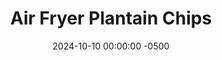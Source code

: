 ---
layout: post
title:  "Air Fryer Plantain Chips"
date:   2024-10-10 00:00:00 -0500
categories: 
- Recipes
- Finger Food
permalink: /recipes/plantain-chips
image: /assets/Food/Finger Food/Plantain Chips/plantain-chips-cover.jpg
ing: plantainchips-ing
facts: plantainchips-facts
section1: 
start2: 
section2: 
start3: 
section3: 
start4: 
section4: 
start5: 
section5: 
Prep: 30
Rest: 
Cook: 10
Source1: https://www.allrecipes.com/recipe/270825/air-fryer-plantain-chips/
Source2:
whisk: https://s.samsungfood.com/5Bj2f 
tags: 
- plantains
- chips
- dip
- salsa
- hummus
- vegetable
- snack
Description: These plantain chips are healthy, crunchy, and great with any dip, like <a href="/recipes/classic-tahini-hummus">Classic Tahini Hummus</a> or <a href="/recipes/ketchup">Date Sweetened Ketchup</a>. They're the best replacement for standard chips while still feeling like the real deal (sorry sliced peppers and carrots, you're great too).  Using a mandoline, you can air fry any starchy vegetable until crispy, not just plantains.  Beets and sweet potatoes make great options too!
Instructions: 
- Cut the ends off the plantain, and peel with a knife. Using a mandoline set to 1.5 mm (1/16") thickness, thinly slice your plantain, and add to a medium bowl. Drizzle with oil, and season with garlic, onion, salt, and turmeric.  You can see my plantain here is definitely more yellow than green; try to get as green as possible, as it will make the chips easier to slice and they'll turn out crispier.  The more yellow it is, the sweeter they will be, but they'll be softer, break apart, and not get crispy<br><br>
- <center><img src="/assets/Food/Finger Food/Plantain Chips/plantain-chips-uncut.jpg" alt="" class="half-page">&emsp;&emsp;<img src="/assets/Food/Finger Food/Plantain Chips/plantain-chips-cut.jpg" alt="" class="half-page"></center><br>

- Lightly spray the basket with oil. Arrange in a SINGLE layer in your air fryer basket (you will need to fry in multiple batches). Lightly spray the tops with oil.  I over-crowded them here; try to have none of them touching<br><br>
- <center><img src="/assets/Food/Finger Food/Plantain Chips/plantain-chips-raw.jpg" alt="" class="instruction-image"></center><br>

- Air fry at 350F for about 10-12 minutes, or until golden brown, but not burnt.  You can also bake in a 350F oven for 25-30 minutes. Transfer to a wire rack to cool and crisp.  Store leftovers in an airtight container in the fridge<br><br>
- <center><img src="/assets/Food/Finger Food/Plantain Chips/plantain-chips-cooked.jpg" alt="" class="half-page">&emsp;&emsp;<img src="/assets/Food/Finger Food/Plantain Chips/plantain-chips-cooling.jpg" alt="" class="half-page"></center><br>

- You can also make veggie chips out of sweet potatoes!<br><br>
- <center><img src="/assets/Food/Finger Food/Plantain Chips/sw-pot-chip-raw.jpg" alt="" class="half-page">&emsp;&emsp;<img src="/assets/Food/Finger Food/Plantain Chips/sw-pot-chip-cooked.jpg" alt="" class="half-page"></center><br>

# - Or beets!<br><br>
# - <center><img src="/assets/Food/Finger Food/Plantain Chips/sw-pot-chip-raw.jpg" alt="" class="half-page">&emsp;&emsp;<img src="/assets/Food/Finger Food/Plantain Chips/sw-pot-chip-raw.jpg" alt="" class="half-page"></center>
---